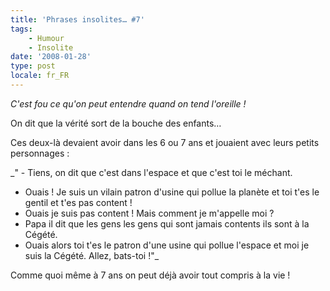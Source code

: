 ```yaml
---
title: 'Phrases insolites… #7'
tags:
    - Humour
    - Insolite
date: '2008-01-28'
type: post
locale: fr_FR
---
```


_C'est fou ce qu'on peut entendre quand on tend l'oreille&nbsp;!_

<!-- more -->

On dit que la vérité sort de la bouche des enfants…

Ces deux-là devaient avoir dans les 6 ou 7 ans et jouaient avec leurs petits personnages&nbsp;:

\_" - Tiens, on dit que c'est dans l'espace et que c'est toi le méchant.

* Ouais&nbsp;! Je suis un vilain patron d'usine qui pollue la planète et toi t'es le gentil et t'es pas content&nbsp;!
* Ouais je suis pas content&nbsp;! Mais comment je m'appelle moi&nbsp;?
* Papa il dit que les gens les gens qui sont jamais contents ils sont à la Cégété.
* Ouais alors toi t'es le patron d'une usine qui pollue l'espace et moi je suis la Cégété. Allez, bats-toi&nbsp;!"\_

Comme quoi même à 7 ans on peut déjà avoir tout compris à la vie&nbsp;!
